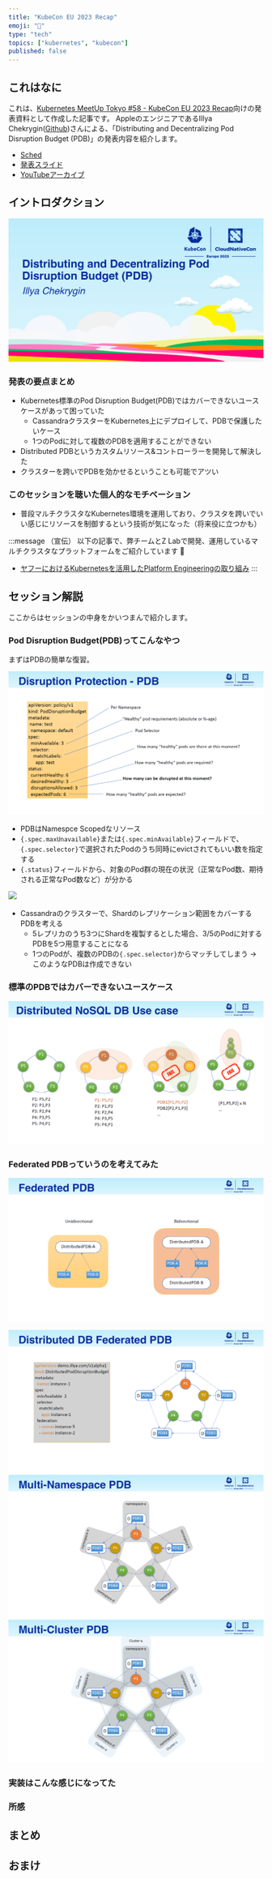 ```yaml
---
title: "KubeCon EU 2023 Recap"
emoji: "🦙"
type: "tech"
topics: ["kubernetes", "kubecon"]
published: false
---
```


これはなに
---

これは、[Kubernetes MeetUp Tokyo #58 - KubeCon EU 2023 Recap](https://k8sjp.connpass.com/event/282273/)向けの発表資料として作成した記事です。
AppleのエンジニアであるIllya Chekrygin([Github](https://github.com/ichekrygin))さんによる、「Distributing and Decentralizing Pod Disruption Budget (PDB)」の発表内容を紹介します。

- [Sched](https://sched.co/1HyVE)
- [発表スライド](https://static.sched.com/hosted_files/kccnceu2023/08/Final%20-%20KubeCon%20%2B%20CloudNativeCon%20EU23%20Optional%20PPT.pdf)
- [YouTubeアーカイブ](https://youtu.be/2IPf_AyKSsU)


イントロダクション
---

![タイトル](/images/dpdb-p01.png)

### 発表の要点まとめ

- Kubernetes標準のPod Disruption Budget(PDB)ではカバーできないユースケースがあって困っていた
    - CassandraクラスターをKubernetes上にデプロイして、PDBで保護したいケース
    - 1つのPodに対して複数のPDBを適用することができない
- Distributed PDBというカスタムリソース&コントローラーを開発して解決した
- クラスターを跨いでPDBを効かせるということも可能でアツい

### このセッションを聴いた個人的なモチベーション

- 普段マルチクラスタなKubernetes環境を運用しており、クラスタを跨いでいい感じにリソースを制御するという技術が気になった（将来役に立つかも）

:::message
（宣伝）
以下の記事で、弊チームとZ Labで開発、運用しているマルチクラスタなプラットフォームをご紹介しています 🙇
- [ヤフーにおけるKubernetesを活用したPlatform Engineeringの取り組み](https://techblog.yahoo.co.jp/entry/2023052230423347/)
:::


セッション解説
---
ここからはセッションの中身をかいつまんで紹介します。

### Pod Disruption Budget(PDB)ってこんなやつ
まずはPDBの簡単な復習。

![pdb](/images/dpdb-p05.png)

- PDBはNamespce Scopedなリソース
- `{.spec.maxUnavailable}`または`{.spec.minAvailable}`フィールドで、`{.spec.selector}`で選択されたPodのうち同時にevictされてもいい数を指定する
- `{.status}`フィールドから、対象のPod群の現在の状況（正常なPod数、期待される正常なPod数など）が分かる

![](/images/pdb-p07.png)

- Cassandraのクラスターで、Shardのレプリケーション範囲をカバーするPDBを考える
    - 5レプリカのうち3つにShardを複製するとした場合、3/5のPodに対するPDBを5つ用意することになる
    - 1つのPodが、複数のPDBの`{.spec.selector}`からマッチしてしまう → このようなPDBは作成できない

### 標準のPDBではカバーできないユースケース

![](/images/dpdb-p08.png)


### Federated PDBっていうのを考えてみた

![](/images/dpdb-p09.png)

![](/images/dpdb-p10.png)
![](/images/dpdb-p11.png)
![](/images/dpdb-p12.png)



### 実装はこんな感じになってた





### 所感







まとめ
---







おまけ
---
